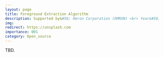```yaml
---
layout: page
title: Foreground Extraction Algorithm
description: Supported by&#58; Omron Corporation (OMRON) <br> Year&#58; 2023 <br> Grant&#58; 125K(RMB) <br> Role&#58; PI
img:
redirect: https://unsplash.com
importance: 001
category: Open_source
---
```


TBD.
